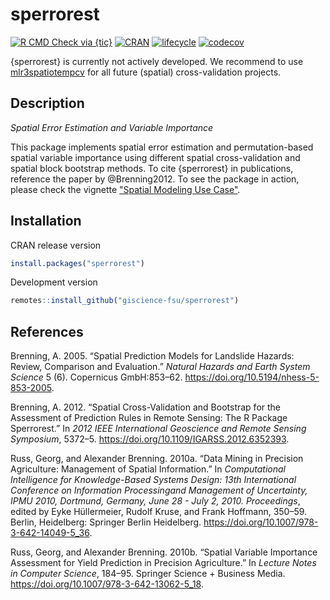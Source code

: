 # sperrorest

<!-- badges: start -->
[![R CMD Check via {tic}](https://img.shields.io/github/workflow/status/giscience-fsu/sperrorest/R%20CMD%20Check%20via%20%7Btic%7D?logo=github&label=R%20CMD%20Check%20via%20{tic}&style=flat-square)](https://github.com/giscience-fsu/sperrorest/actions)
[![CRAN](https://www.r-pkg.org/badges/version/sperrorest)](https://cran.r-project.org/package=sperrorest)
[![lifecycle](https://img.shields.io/badge/lifecycle-retired-blue.svg)](https://www.tidyverse.org/lifecycle/#retired)
[![codecov](https://codecov.io/gh/giscience-fsu/sperrorest/branch/master/graph/badge.svg)](https://codecov.io/gh/giscience-fsu/sperrorest)
<!-- badges: end -->

{sperrorest} is currently not actively developed.
We recommend to use [mlr3spatiotempcv](https://github.com/mlr-org/mlr3spatiotempcv) for all future (spatial) cross-validation projects.

## Description

*Spatial Error Estimation and Variable Importance*

This package implements spatial error estimation and permutation-based spatial variable importance using different spatial cross-validation and spatial block bootstrap methods. 
To cite {sperrorest} in publications, reference the paper by @Brenning2012. 
To see the package in action, please check the vignette ["Spatial Modeling Use Case"](https://giscience-fsu.github.io/sperrorest/articles/spatial-modeling-use-case.html).

## Installation

CRAN release version

```r
install.packages("sperrorest")
```

Development version

```r
remotes::install_github("giscience-fsu/sperrorest")
```

## References

Brenning, A. 2005. “Spatial Prediction Models for Landslide Hazards:
Review, Comparison and Evaluation.” *Natural Hazards and Earth System
Science* 5 (6). Copernicus GmbH:853–62.
https://doi.org/10.5194/nhess-5-853-2005.

Brenning, A. 2012. “Spatial Cross-Validation and Bootstrap for the Assessment of
Prediction Rules in Remote Sensing: The R Package Sperrorest.” In *2012
IEEE International Geoscience and Remote Sensing Symposium*, 5372–5.
https://doi.org/10.1109/IGARSS.2012.6352393.

Russ, Georg, and Alexander Brenning. 2010a. “Data Mining in Precision
Agriculture: Management of Spatial Information.” In *Computational
Intelligence for Knowledge-Based Systems Design: 13th International
Conference on Information Processingand Management of Uncertainty, IPMU
2010, Dortmund, Germany, June 28 - July 2, 2010. Proceedings*, edited by
Eyke Hüllermeier, Rudolf Kruse, and Frank Hoffmann, 350–59. Berlin,
Heidelberg: Springer Berlin Heidelberg.
https://doi.org/10.1007/978-3-642-14049-5_36.

Russ, Georg, and Alexander Brenning. 2010b. “Spatial Variable Importance Assessment for Yield Prediction
in Precision Agriculture.” In *Lecture Notes in Computer Science*,
184–95. Springer Science + Business Media.
https://doi.org/10.1007/978-3-642-13062-5_18.

